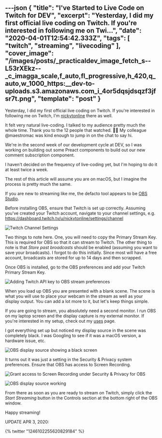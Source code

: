 ---json
{
  "title": "I've Started to Live Code on Twitch for DEV",
  "excerpt": "Yesterday, I did my first official live coding on Twitch. If you're interested in following me on Twi...",
  "date": "2020-04-01T12:54:42.333Z",
  "tags": [
    "twitch",
    "streaming",
    "livecoding"
  ],
  "cover_image": "/images/posts/_practicaldev_image_fetch_s--L53rXEkz--_c_imagga_scale,f_auto,fl_progressive,h_420,q_auto,w_1000_https:__dev-to-uploads.s3.amazonaws.com_i_4or5dqsjdsqzf3jfsr7t.png",
  "template": "post"
}
---
Yesterday, I did my first official live coding on Twitch. If you're interested in following me on Twitch, I'm [nickytonline](https://www.twitch.tv/nickytonline) there as well.

It felt very natural live-coding. I talked to my audience pretty much the whole time. Thank you to the 12 people that watched. 👏🏻 My colleague @maestromac was kind enough to jump in on the chat to say hi.

We're in the second week of our development cycle at DEV, so I was working on building out some Preact components to build out our new comment subscription component.

I haven't decided on the frequency of live-coding yet, but I'm hoping to do it at least twice a week.

The rest of this article will assume you are on macOS, but I imagine the process is pretty much the same.

If you are new to streaming like me, the defacto tool appears to be [OBS Studio](https://obsproject.com).

Before installing OBS, ensure that Twitch is set up correctly. Assuming you've created your Twitch account, navigate to your channel settings, e.g. https://dashboard.twitch.tv/u/nickytonline/settings/channel

![Twitch Channel Settings](https://dev-to-uploads.s3.amazonaws.com/i/d82fvqzkqo6jda6jwste.png)

Two things to note here. One, you will need to copy the Primary Stream Key. This is required for OBS so that it can stream to Twitch. The other thing to note is that *Store past broadcasts* should be enabled (assuming you want to save your broadcasts). I forgot to do this initially. Since most will have a free account, broadcasts are stored for up to 14 days and then scrapped.

Once OBS is installed, go to the OBS preferences and add your Twitch Primary Stream Key.

![Adding Twitch API key to OBS stream preferences](https://dev-to-uploads.s3.amazonaws.com/i/qwdarbwg14rfv2grm3x9.png)

When you load up OBS you are presented with a blank scene. The scene is what you will use to place your webcam in the stream as well as your display output. You can add a lot more to it, but let's keep things simple.

If you are going to stream, you absolutely need a second monitor. I run OBS on my laptop screen and the display capture is my external monitor. If you're interested in my setup, check out my [uses](https://www.iamdeveloper.com/uses/) page.

I got everything set up but noticed my display source in the scene was completely black. I was Googling to see if it was a macOS version, a hardware issue, etc.

![OBS display source showing a black screen](https://dev-to-uploads.s3.amazonaws.com/i/tlh0xcnanhfbpfpljx97.png)

It turns out it was just a setting in the Security & Privacy system preferences. Ensure that OBS has access to Screen Recording.

![Grant access to Screen Recording under Security & Privacy for OBS](https://dev-to-uploads.s3.amazonaws.com/i/fd59j6ejad2gpywybjna.png)

![OBS display source working](https://dev-to-uploads.s3.amazonaws.com/i/buqf8e5u5gt4oqixxsed.png)

From there as soon as you are ready to stream on Twitch, simply click the *Start Streaming* button in the Controls section at the bottom right of the OBS window.

Happy streaming!

UPDATE APR 3, 2020:

{% twitter "1246102255620829184" %}
